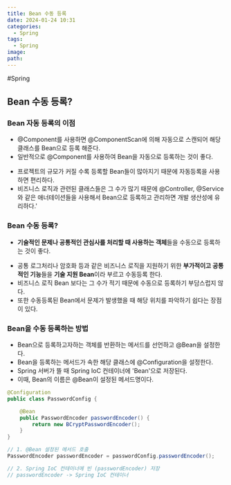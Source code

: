 ```yaml
---
title: Bean 수동 등록
date: 2024-01-24 10:31
categories:
  - Spring
tags:
  - Spring
image: 
path:
---
```

#Spring 

## Bean 수동 등록?
### Bean 자동 등록의 이점
- @Component를 사용하면 @ComponentScan에 의해 자동으로 스캔되어 해당 클래스를 Bean으로 등록 해준다.
- 일반적으로 @Component를 사용하여 Bean을 자동으로 등록하는 것이 좋다.
+ 프로젝트의 규모가 커질 수록 등록할 Bean들이 많아지기 때문에 자동등록을 사용하면 편리하다.
+ 비즈니스 로직과 관련된 클래스들은 그 수가 많기 때문에 @Controller, @Service와 같은 애너테이션들을 사용해서 Bean으로 등록하고 관리하면 개발 생산성에 유리하다.'

### Bean 수동 등록?
- **기술적인 문제나 공통적인 관심사를 처리할 때 사용하는 객체**들을 수동으로 등록하는 것이 좋다.
+ 공통 로그처리나 암호화 등과 같은 비즈니스 로직을 지원하기 위한 **부가적이고 공통적인 기능**들을 **기술 지원 Bean**이라 부르고 수동등록 한다.
+ 비즈니스 로직 Bean 보다는 그 수가 적기 때문에 수동으로 등록하기 부담스럽지 않다.
+ 또한 수동등록된 Bean에서 문제가 발생했을 때 해당 위치를 파악하기 쉽다는 장점이 있다.

### Bean을 수동 등록하는 방법
- Bean으로 등록하고자하는 객체를 반환하는 메서드를 선언하고 @Bean을 설정한다.
- Bean을 등록하는 메서드가 속한 해당 클래스에 @Configuration을 설정한다.
- Spring 서버가 뜰 때 Spring IoC 컨테이너에 'Bean'으로 저장된다.
- 이때, Bean의 이름은 @Bean이 설정된 메서드명이다.

```java
@Configuration
public class PasswordConfig {

    @Bean
    public PasswordEncoder passwordEncoder() {
        return new BCryptPasswordEncoder();
    }
}

// 1. @Bean 설정된 메서드 호출
PasswordEncoder passwordEncoder = passwordConfig.passwordEncoder();

// 2. Spring IoC 컨테이너에 빈 (passwordEncoder) 저장
// passwordEncoder -> Spring IoC 컨테이너
```